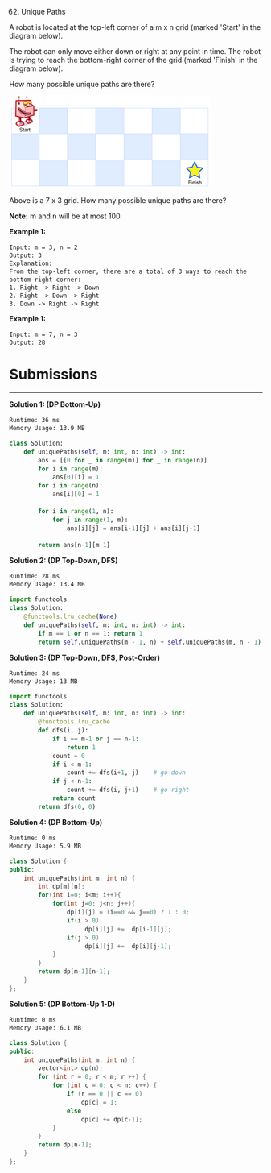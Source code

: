 62. Unique Paths

A robot is located at the top-left corner of a m x n grid (marked 'Start' in the diagram below).

The robot can only move either down or right at any point in time. The robot is trying to reach the bottom-right corner of the grid (marked 'Finish' in the diagram below).

How many possible unique paths are there?

![robot_maze](img/62_robot_maze.png)

Above is a 7 x 3 grid. How many possible unique paths are there?

**Note:** m and n will be at most 100.

**Example 1:**
```
Input: m = 3, n = 2
Output: 3
Explanation:
From the top-left corner, there are a total of 3 ways to reach the bottom-right corner:
1. Right -> Right -> Down
2. Right -> Down -> Right
3. Down -> Right -> Right
```

**Example 1:**
```
Input: m = 7, n = 3
Output: 28
```

# Submissions
---
**Solution 1: (DP Bottom-Up)**
```
Runtime: 36 ms
Memory Usage: 13.9 MB
```
```python
class Solution:
    def uniquePaths(self, m: int, n: int) -> int:
        ans = [[0 for _ in range(m)] for _ in range(n)]
        for i in range(m):
            ans[0][i] = 1
        for i in range(n):
            ans[i][0] = 1
            
        for i in range(1, n):
            for j in range(1, m):
                ans[i][j] = ans[i-1][j] + ans[i][j-1]
                
        return ans[n-1][m-1]    
```

**Solution 2: (DP Top-Down, DFS)**
```
Runtime: 28 ms
Memory Usage: 13.4 MB
```
```python
import functools
class Solution:
    @functools.lru_cache(None)
    def uniquePaths(self, m: int, n: int) -> int:
        if m == 1 or n == 1: return 1
        return self.uniquePaths(m - 1, n) + self.uniquePaths(m, n - 1)
```

**Solution 3: (DP Top-Down, DFS, Post-Order)**
```
Runtime: 24 ms
Memory Usage: 13 MB
```
```python
import functools
class Solution:
    def uniquePaths(self, m: int, n: int) -> int:
        @functools.lru_cache
        def dfs(i, j):
            if i == m-1 or j == n-1:
                return 1
            count = 0
            if i < m-1:
                count += dfs(i+1, j)    # go down
            if j < n-1:
                count += dfs(i, j+1)    # go right
            return count
        return dfs(0, 0)
```

**Solution 4: (DP Bottom-Up)**
```
Runtime: 0 ms
Memory Usage: 5.9 MB
```
```c++
class Solution {
public:
    int uniquePaths(int m, int n) {
        int dp[m][n];
        for(int i=0; i<m; i++){
            for(int j=0; j<n; j++){
                dp[i][j] = (i==0 && j==0) ? 1 : 0;
                if(i > 0)
                     dp[i][j] +=  dp[i-1][j];
                if(j > 0)
                     dp[i][j] +=  dp[i][j-1];
            }
        }
        return dp[m-1][n-1];
    }
};
```

**Solution 5: (DP Bottom-Up 1-D)**
```
Runtime: 0 ms
Memory Usage: 6.1 MB
```
```c++
class Solution {
public:
    int uniquePaths(int m, int n) {
        vector<int> dp(n);
        for (int r = 0; r < m; r ++) {
            for (int c = 0; c < n; c++) {
                if (r == 0 || c == 0)
                    dp[c] = 1;
                else
                    dp[c] += dp[c-1];       
            }
        }
        return dp[n-1];
    }
};
```

